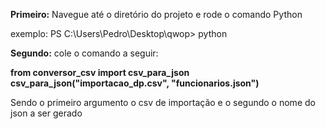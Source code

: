 **Primeiro:** Navegue até o diretório do projeto e rode o comando Python

exemplo:
PS C:\Users\Pedro\Desktop\qwop> python
 
**Segundo:** cole o comando a seguir:

 **from conversor_csv import csv_para_json
 csv_para_json("importacao_dp.csv", "funcionarios.json")**

 Sendo o primeiro argumento o csv de importação e o segundo o nome do json a ser gerado

